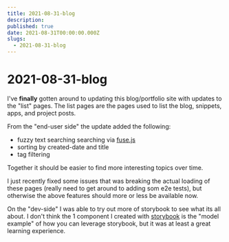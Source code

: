 ```yaml
---
title: 2021-08-31-blog
description:
published: true
date: 2021-08-31T00:00:00.000Z
slugs:
  - 2021-08-31-blog
---
```


# 2021-08-31-blog

I've **finally** gotten around to updating this blog/portfolio site with updates to the "list" pages. The list
pages are the pages used to list the blog, snippets, apps, and project posts.

From the "end-user side" the update added the following:

- fuzzy text searching searching via [fuse.js](https://fusejs.io/)
- sorting by created-date and title
- tag filtering

Together it should be easier to find more interesting topics over time.

I just recently fixed some issues that was breaking the actual loading of these pages (really need to get around to adding som e2e tests),
but otherwise the above features should more or less be available now.

On the "dev-side" I was able to try out more of storybook to see what its all about. I don't think
the 1 component I created with [storybook](https://storybook.js.org/) is the "model example" of how you can leverage
storybook, but it was at least a great learning experience.
